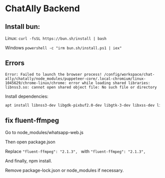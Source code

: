 # ChatAlly Backend

## Install bun:

Linux:
`curl -fsSL https://bun.sh/install | bash`

Windows
`powershell -c "irm bun.sh/install.ps1 | iex"`

## Errors 

`Error: Failed to launch the browser process!
/config/workspace/chat-ally/chatally/node_modules/puppeteer-core/.local-chromium/linux-1045629/chrome-linux/chrome: error while loading shared libraries: libnss3.so: cannot open shared object file: No such file or directory`

Install dependencies:

```bash 
apt install libnss3-dev libgdk-pixbuf2.0-dev libgtk-3-dev libxss-dev libasound2t64
```

## fix fluent-ffmpeg

Go to node_modules/whatsapp-web.js

Then open package.json

Replace `"fluent-ffmpeg": "2.1.3", ` with `"fluent-ffmpeg": "2.1.3",`

And finally, npm install.

Remove package-lock.json or node_modules if necessary.